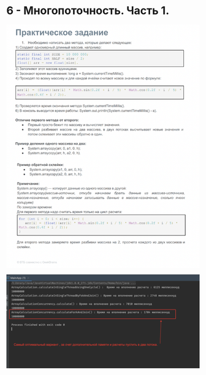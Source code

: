 

# 6 - Многопоточность. Часть 1.


![IMG](https://github.com/lalik77/geek-brains-vtb/blob/6-lecture/img/HW-6.png)

![IMG](https://github.com/lalik77/geek-brains-vtb/blob/6-lecture/img/HW%20-%20Comments.png)

